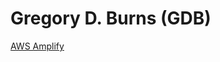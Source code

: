 # Gregory D. Burns (GDB)
 
[AWS Amplify](https://aws-amplify.github.io/docs/js/start?ref=amplify-js-btn&platform=purejs)
